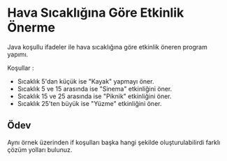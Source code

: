 # Hava Sıcaklığına Göre Etkinlik Önerme

Java koşullu ifadeler ile hava sıcaklığına göre etkinlik öneren program yapımı.

Koşullar :

- Sıcaklık 5'dan küçük ise "Kayak" yapmayı öner.
- Sıcaklık 5 ve 15 arasında ise "Sinema" etkinliğini öner.
- Sıcaklık 15 ve 25 arasında ise "Piknik" etkinliğini öner.
- Sıcaklık 25'ten büyük ise "Yüzme" etkinliğini öner. 


## Ödev

Aynı örnek üzerinden if koşulları başka hangi şekilde oluşturulabilirdi farklı çözüm yolları bulunuz.
